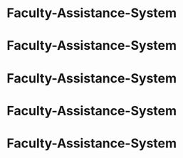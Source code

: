 # Faculty-Assistance-System
# Faculty-Assistance-System
# Faculty-Assistance-System
# Faculty-Assistance-System
# Faculty-Assistance-System
